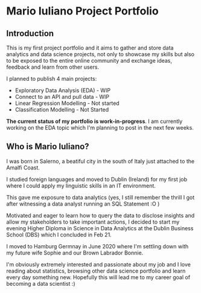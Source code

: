 # Mario Iuliano Project Portfolio

## Introduction ## 

This is my first project portfolio and it aims to gather and store data analytics and data science projects, not only to showcase my skills but also to be exposed to the entire online community and exchange ideas, feedback and learn from other users.

I planned to publish 4 main projects: 

- Exploratory Data Analysis (EDA) - WIP
- Connect to an API and pull data  - WIP
- Linear Regression Modelling - Not started
- Classification Modelling - Not Started

**The current status of my portfolio is work-in-progress**. I am currently working on the EDA topic which I'm planning to post in the next few weeks. 

## Who is Mario Iuliano? ## 

I was born in Salerno, a beatiful city in the south of Italy just attached to the Amalfi Coast. 

I studied foreign languages and moved to Dublin (Ireland) for my first job where I could apply my linguistic skills in an IT environment. 

This gave me exposure to data analytics (yes, I still remember the thrill I got after witnessing a data analyst running an SQL Statement :O ) 

Motivated and eager to learn how to query the data to disclose insights and allow my stakeholders to take important actions, I decided to start my evening Higher Diploma in Science in Data Analytics at the Dublin Business School (DBS) which I concluded in Feb 21. 

I moved to Hamburg Germnay in June 2020 where I'm settling down with my future wife Sophie and our Brown Labrador Bonnie.

I'm obviously extremely interested and passionate about my job and I love reading about statistics, browsing other data science portfolio and learn every day something new. Hopefully this will lead me to my career goal of becoming a data scientist :) 
